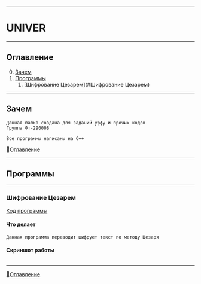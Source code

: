 ____
# UNIVER
____
## Оглавление
0. [Зачем](#Зачем)
1. [Программы](#Программы)
    1. [Шифрование Цезарем](#Шифрование Цезарем)
____
## Зачем
```
Данная папка создана для заданий урфу и прочих кодов
Группа Фт-290008

Все программы написаны на C++
```
[:space_invader:Оглавление](#Оглавление)
____

## Программы

________

### Шифрование Цезарем

[Код программы](https://github.com/AppleHex/univer/blob/master/%D0%9F%D1%80%D0%B8%D0%BA%D0%BB%D0%B0%D0%B4%D0%BD%D0%BE%D0%B5%20%D0%BF%D1%80%D0%BE%D0%B3%D1%80%D0%B0%D0%BC%D0%BC%D0%B8%D1%80%D0%BE%D0%B2%D0%B0%D0%BD%D0%B8%D0%B5/Cesar.cpp)

#### Что делает
```
Данная программа переводит шифрует текст по методу Цезаря
```
#### Скриншот работы
```
```

________
[:space_invader:Оглавление](#Оглавление)
